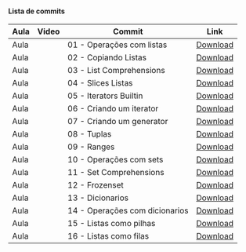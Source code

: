 #### Lista de commits
Aula | Video | Commit | Link 
------ | ------ | ------ | ------ 
Aula | | 01 - Operações com listas | [Download](https://github.com/treinaweb/treinaweb-laravel-apis/archive/472c792b41cca7a5d6b822cca6c060ff4addd82b.zip) 
Aula | | 02 - Copiando Listas | [Download](https://github.com/treinaweb/treinaweb-laravel-apis/archive/3047a6eddb755ae758fdceb843991ee7645fae55.zip) 
Aula | | 03 - List Comprehensions | [Download](https://github.com/treinaweb/treinaweb-laravel-apis/archive/3870756608863c84ad960b3a1efc9bc3a48c4723.zip) 
Aula | | 04 - Slices Listas | [Download](https://github.com/treinaweb/treinaweb-laravel-apis/archive/2e7947fa4071eced71124ba3face18c0a43c2be8.zip) 
Aula | | 05 - Iterators Builtin | [Download](https://github.com/treinaweb/treinaweb-laravel-apis/archive/d03304624895be8a4d37395215fe5c529e2563ff.zip) 
Aula | | 06 - Criando um iterator | [Download](https://github.com/treinaweb/treinaweb-laravel-apis/archive/732c90525659fdf341a5ca1b07297ed7898955cc.zip) 
Aula | | 07 - Criando um generator | [Download](https://github.com/treinaweb/treinaweb-laravel-apis/archive/637be7316611c8a9ae5f99bac7d7814b967531b0.zip) 
Aula | | 08 - Tuplas | [Download](https://github.com/treinaweb/treinaweb-laravel-apis/archive/1564bf877a6830233d1cc9e32f33ee35b7a66b25.zip) 
Aula | | 09 - Ranges | [Download](https://github.com/treinaweb/treinaweb-laravel-apis/archive/e1cc6c8fd7743dd4af01717aa12ac5cf94944888.zip) 
Aula | | 10 - Operações com sets | [Download](https://github.com/treinaweb/treinaweb-laravel-apis/archive/e8cc542e07ba057dcb9122eecfd5088f12b296fe.zip) 
Aula | | 11 - Set Comprehensions | [Download](https://github.com/treinaweb/treinaweb-laravel-apis/archive/f15bb5f275f5114312fc453286792042c23343d4.zip) 
Aula | | 12 - Frozenset | [Download](https://github.com/treinaweb/treinaweb-laravel-apis/archive/a1365085160a3547330b49f1c26150c829a7e42e.zip) 
Aula | | 13 - Dicionarios | [Download](https://github.com/treinaweb/treinaweb-laravel-apis/archive/6f774c6ca80be7847c01c695bb084448eb662604.zip) 
Aula | | 14 - Operações com dicionarios | [Download](https://github.com/treinaweb/treinaweb-laravel-apis/archive/53e8f9258c55aecfc7d0076c049e08b4ede80339.zip) 
Aula | | 15 - Listas como pilhas | [Download](https://github.com/treinaweb/treinaweb-laravel-apis/archive/018ee1a2288ac12cde9d0af4b6a9131e8956497e.zip) 
Aula | | 16 - Listas como filas | [Download](https://github.com/treinaweb/treinaweb-laravel-apis/archive/6d90b06942eb6ba46d2dcb54271f8a19d612fbb4.zip) 
